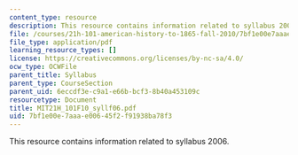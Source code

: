 ```yaml
---
content_type: resource
description: This resource contains information related to syllabus 2006.
file: /courses/21h-101-american-history-to-1865-fall-2010/7bf1e00e7aaae00645f2f91938ba78f3_MIT21H_101F10_syllf06.pdf
file_type: application/pdf
learning_resource_types: []
license: https://creativecommons.org/licenses/by-nc-sa/4.0/
ocw_type: OCWFile
parent_title: Syllabus
parent_type: CourseSection
parent_uid: 6eccdf3e-c9a1-e66b-bcf3-8b40a453109c
resourcetype: Document
title: MIT21H_101F10_syllf06.pdf
uid: 7bf1e00e-7aaa-e006-45f2-f91938ba78f3
---
```

This resource contains information related to syllabus 2006.